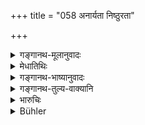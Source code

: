 +++
title = "058 अनार्यता निष्ठुरता"

+++

<details><summary>गङ्गानथ-मूलानुवादः</summary>

Snobbishness, harshness, cruelty, and proneness to neglect duties, mark the man of impure origin in this world.—(58)
</details>

<details><summary>मेधातिथिः</summary>

**अनार्यो** द्वेषमत्सरप्रधानः । **निष्ठुरः** स्वार्थपरः । **क्रूरो** लोभहिंसापरः । **निःक्रियात्मा** विहितक्रियावर्जितः । एतैः स्वभावैः **कलुषयोनिता** व्यज्यते ॥ १०.५८ ॥
</details>

<details><summary>गङ्गानथ-भाष्यानुवादः</summary>

That man is called a ‘snob’ in whose character jealousy and envy form the predominant features, who is entirely selfish; and he is called ‘cruel’ when he is addicted to greed and injuring others.

‘*Neglect of duties*’—omission of prescribed duties. These characteristics betray the man of low origin.—(58)
</details>

<details><summary>गङ्गानथ-तुल्य-वाक्यानि</summary>

**(verses 10.57-61)  
**

See Comparative notes for [Verse 10.57].
</details>

<details><summary>भारुचिः</summary>

[अनार्यम् अन्त्यजम् अनार्य]बाष्यम् इमं वेतु [**अनार्यता**] **निष्ठुरता क्रूरता निष्क्रियात्मतेति** एवमादीनां कलुषयोनिलिङ्गानां निदर्शनार्थान्य् एतानि नान्यनिवृत्त्यर्थानि । एवं च सत्य् एवमादीनि **पुरुषं व्यञ्जयन्तीह लोके कलुषयोनिजं** मुख्यकुलसंभूतम् अपि । कस्य पुनर् हेतोः । बीजानुविधानात् तत्कार्याणाम् । तथा दर्शयति ॥ १०.५८ ॥
</details>

<details><summary>Bühler</summary>

058	Behaviour unworthy of an Aryan, harshness, cruelty, and habitual neglect of the prescribed duties betray in this world a man of impure origin.
</details>
